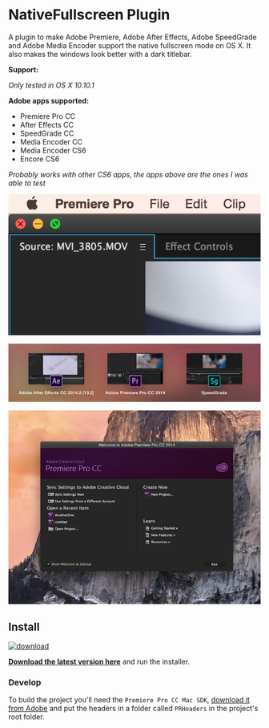 # NativeFullscreen Plugin

A plugin to make Adobe Premiere, Adobe After Effects, Adobe SpeedGrade and Adobe Media Encoder support the native fullscreen mode on OS X. It also makes the windows look better with a dark titlebar.

**Support:**

*Only tested in OS X 10.10.1*

**Adobe apps supported:**

* Premiere Pro CC
* After Effects CC
* SpeedGrade CC
* Media Encoder CC
* Media Encoder CS6
* Encore CS6

*Probably works with other CS6 apps, the apps above are the ones I was able to test*

![screenshot](https://raw.githubusercontent.com/insidegui/AdobeNativeFullscreen/master/Screenshots/fullscreen_detail.png)

![screenshot2](https://raw.githubusercontent.com/insidegui/AdobeNativeFullscreen/master/Screenshots/fullscreen.png)

![screenshot3](https://raw.githubusercontent.com/insidegui/AdobeNativeFullscreen/master/Screenshots/welcome_window.png)

## Install

[![download](http://cl.ly/image/3i421V2s0j2W/downloadbutton.png)](https://github.com/insidegui/AdobeNativeFullscreen/blob/master/releases/AdobeNativeFullscreen_latest.zip?raw=true)

**[Download the latest version here](https://github.com/insidegui/AdobeNativeFullscreen/blob/master/releases/AdobeNativeFullscreen_latest.zip?raw=true)** and run the installer.

### Develop

To build the project you'll need the `Premiere Pro CC Mac SDK`, [download it from Adobe](http://www.adobe.com/devnet/premiere/sdk/cc.html) and put the headers in a folder called `PRHeaders` in the project's root folder.